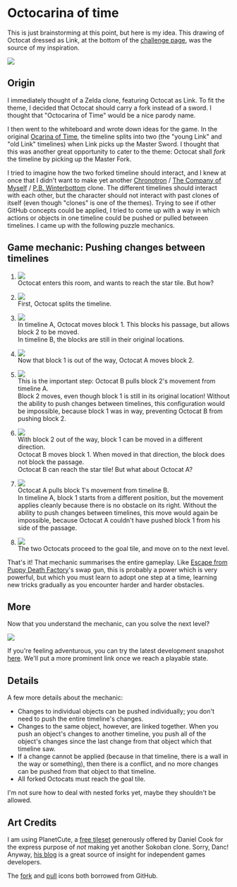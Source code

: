 # Octocarina of time

This is just brainstorming at this point, but here is my idea. This drawing of Octocat dressed as Link, at the bottom of the [challenge page](https://github.com/blog/1303-github-game-off), was the source of my inspiration.

![](https://raw.github.com/gelisam/game-off-2012/master/img/README/octocat-link-small.png)

## Origin

I immediately thought of a Zelda clone, featuring Octocat as Link. To fit the theme, I decided that Octocat should carry a fork instead of a sword. I thought that "Octocarina of Time" would be a nice parody name.

I then went to the whiteboard and wrote down ideas for the game. In the original [Ocarina of Time](http://en.wikipedia.org/wiki/The_Legend_of_Zelda:_Ocarina_of_Time), the timeline splits into two (the "young Link" and "old Link" timelines) when Link picks up the Master Sword. I thought that this was another great opportunity to cater to the theme: Octocat shall *fork* the timeline by picking up the Master Fork.

I tried to imagine how the two forked timeline should interact, and I knew at once that I didn't want to make yet another [Chronotron](http://www.kongregate.com/games/Scarybug/chronotron) / [The Company of Myself](http://www.kongregate.com/games/2DArray/the-company-of-myself) / [P.B. Winterbottom](http://www.winterbottomgame.com/) clone. The different timelines should interact with each other, but the character should not interact with past clones of itself (even though "clones" is one of the themes). Trying to see if other GitHub concepts could be applied, I tried to come up with a way in which actions or objects in one timeline could be pushed or pulled between timelines. I came up with the following puzzle mechanics.

## Game mechanic: Pushing changes between timelines

1. ![](https://raw.github.com/gelisam/game-off-2012/master/img/README/pre-fork.png)  
   Octocat enters this room, and wants to reach the star tile. But how?  
   
1. ![](https://raw.github.com/gelisam/game-off-2012/master/img/README/forking.png)  
   First, Octocat splits the timeline.  
   
1. ![](https://raw.github.com/gelisam/game-off-2012/master/img/README/move1A.png)  
   In timeline A, Octocat moves block 1. This blocks his passage, but allows block 2 to be moved.  
   In timeline B, the blocks are still in their original locations.  
   
1. ![](https://raw.github.com/gelisam/game-off-2012/master/img/README/move2A.png)  
   Now that block 1 is out of the way, Octocat A moves block 2.  
   
1. ![](https://raw.github.com/gelisam/game-off-2012/master/img/README/move2B.png)  
   This is the important step: Octocat B pulls block 2's movement from timeline A.  
   Block 2 moves, even though block 1 is still in its original location! Without the ability to push changes between timelines, this configuration would be impossible, because block 1 was in way, preventing Octocat B from pushing block 2.  
   
1. ![](https://raw.github.com/gelisam/game-off-2012/master/img/README/move3B.png)  
   With block 2 out of the way, block 1 can be moved in a different direction.  
   Octocat B moves block 1. When moved in that direction, the block does not block the passage.  
   Octocat B can reach the star tile! But what about Octocat A?
   
1. ![](https://raw.github.com/gelisam/game-off-2012/master/img/README/move3A.png)  
   Octocat A pulls block 1's movement from timeline B.  
   In timeline A, block 1 starts from a different position, but the movement applies cleanly because there is no obstacle on its right. Without the ability to push changes between timelines, this move would again be impossible, because Octocat A couldn't have pushed block 1 from his side of the passage.  
   
1. ![](https://raw.github.com/gelisam/game-off-2012/master/img/README/issue-closed.png)  
   The two Octocats proceed to the goal tile, and move on to the next level.

That's it! That mechanic summarises the entire gameplay. Like [Escape from Puppy Death Factory](http://armorgames.com/play/12210/escape-from-puppy-death-factory)'s swap gun, this is probably a power which is very powerful, but which you must learn to adopt one step at a time, learning new tricks gradually as you encounter harder and harder obstacles.

## More

Now that you understand the mechanic, can you solve the next level?

![](https://raw.github.com/gelisam/game-off-2012/master/img/README/level2.png)  

If you're feeling adventurous, you can try the latest development snapshot [here](http://gelisam.com/game-off-2012/). We'll put a more prominent link once we reach a playable state.

## Details

A few more details about the mechanic:

* Changes to individual objects can be pushed individually; you don't need to push the entire timeline's changes.
* Changes to the same object, however, are linked together. When you push an object's changes to another timeline, you push all of the object's changes since the last change from that object which that timeline saw.
* If a change cannot be applied (because in that timeline, there is a wall in the way or something), then there is a conflict, and no more changes can be pushed from that object to that timeline.
* All forked Octocats must reach the goal tile.

I'm not sure how to deal with nested forks yet, maybe they shouldn't be allowed.

## Art Credits

I am using PlanetCute, a [free tileset](http://www.lostgarden.com/2007/05/dancs-miraculously-flexible-game.html) generously offered by Daniel Cook for the express purpose of *not* making yet another Sokoban clone. Sorry, Danc! Anyway, [his blog](http://www.lostgarden.com/) is a great source of insight for independent games developers.

The [fork](https://github.com/blog/1303-github-game-off) and [pull](https://github.com/styleguide/css/7.0) icons both borrowed from GitHub.
